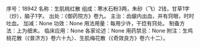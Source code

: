 序号：18942
名称：生肌桃红散
组成：寒水石粉3两，朱砂（飞）2钱，甘草1字（炒），脑子1字。
出处：《御药院方》卷九。
主治：齿龈内出血，并有窍眼，时时吐血。
加减：None
功效：None
用法用量：每用少许，干捻有窍处。
制备方法：上为细末。
临床应用：None
各家论述：None
用药禁忌：None
附注：生鸡桃花散（《普济方》卷六十九）、生肌梅花散（《奇效良方》卷六十二）。
